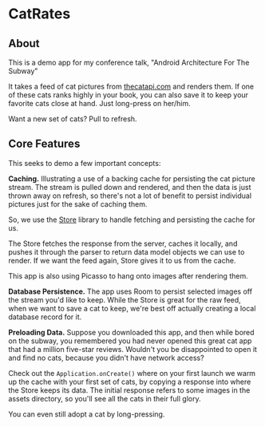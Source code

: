 # CatRates

## About
This is a demo app for my conference talk, "Android Architecture For The Subway"

It takes a feed of cat pictures from [thecatapi.com](thecatapi.com) and renders them.  If one of these cats ranks highly 
in your book, you can also save it to keep your favorite cats close at hand.  Just long-press on her/him.

Want a new set of cats? Pull to refresh.

## Core Features

This seeks to demo a few important concepts:

**Caching.** Illustrating a use of a backing cache for persisting the cat picture stream.  The stream is pulled down and 
rendered, and then the data is just thrown away on refresh, so there's not a lot of benefit to persist individual 
pictures just for the sake of caching them.

So, we use the [Store](https://github.com/NYTimes/Store) library to handle fetching and persisting the cache for us.

The Store fetches the response from the server, caches it locally, and pushes it through the parser to return data 
model objects we can use to render.  If we want the feed again, Store gives it to us from the cache.

This app is also using Picasso to hang onto images after rendering them.

**Database Persistence.** The app uses Room to persist selected images off the stream you'd like to keep.  While 
the Store is great for the raw feed, when we want to save a cat to keep, we're best off actually creating a local 
database record for it.

**Preloading Data.** Suppose you downloaded this app, and then while bored on the subway, you remembered you 
had never opened this great cat app that had a million five-star reviews.  Wouldn't you be disappointed to open it 
and find no cats, because you didn't have network access?

Check out the `Application.onCreate()` where on your first launch we warm up the cache with your first set of cats,
by copying a response into where the Store keeps its data.  The initial response refers to some images in the 
assets directory, so you'll see all the cats in their full glory.  

You can even still adopt a cat by long-pressing.
